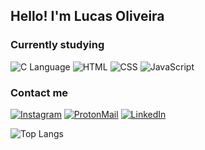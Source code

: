 ## Hello! I'm Lucas Oliveira

### Currently studying

![C Language](https://img.shields.io/badge/C-00599C?style=for-the-badge&logo=c&logoColor=white)
![HTML](https://img.shields.io/badge/HTML5-E34F26?style=for-the-badge&logo=html5&logoColor=white)
![CSS](https://img.shields.io/badge/CSS3-1572B6?style=for-the-badge&logo=css3&logoColor=white)
![JavaScript](https://img.shields.io/badge/JavaScript-F7DF1E?style=for-the-badge&logo=javascript&logoColor=black)

### Contact me

[![Instagram](https://img.shields.io/badge/Instagram-E4405F?style=for-the-badge&logo=instagram&logoColor=white)](https://www.instagram.com/olvrlucvs/)
[![ProtonMail](https://img.shields.io/badge/ProtonMail-8B89CC?style=for-the-badge&logo=protonmail&logoColor=white)](mailto:olvrlucvs@proton.me)
[![LinkedIn](https://img.shields.io/badge/LinkedIn-0077B5?style=for-the-badge&logo=linkedin&logoColor=white)](https://www.linkedin.com/in/lucas-oliveira-001aab290/)

![Top Langs](https://github-readme-stats.vercel.app/api/top-langs/?username=olvrlucvs&layout=compact)
